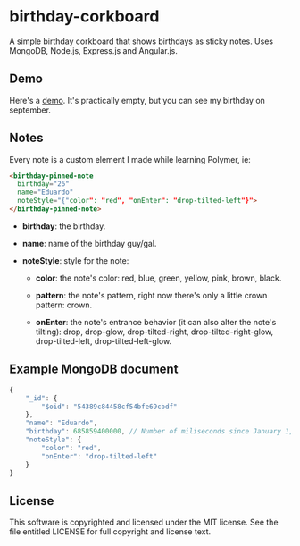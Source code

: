 birthday-corkboard
==================

A simple birthday corkboard that shows birthdays as sticky notes. Uses MongoDB, Node.js, Express.js and Angular.js.

Demo
----
Here's a [demo](http://birthday-corkboard-001.herokuapp.com). It's practically empty, but you can see my birthday on september.

Notes
-----

Every note is a custom element I made while learning Polymer, ie:

```html
<birthday-pinned-note
  birthday="26" 
  name="Eduardo" 
  noteStyle="{"color": "red", "onEnter": "drop-tilted-left"}">
</birthday-pinned-note>
```

* **birthday**: the birthday.

* **name**: name of the birthday guy/gal.

* **noteStyle**: style for the note:

  + **color**: the note's color: red, blue, green, yellow, pink, brown, black.
  
  + **pattern**: the note's pattern, right now there's only a little crown pattern: crown.
  
  + **onEnter**: the note's entrance behavior (it can also alter the note's tilting): drop, drop-glow, drop-tilted-right, drop-tilted-right-glow, drop-tilted-left, drop-tilted-left-glow.

Example MongoDB document
------------------------
```javascript
{
    "_id": {
        "$oid": "54389c84458cf54bfe69cbdf"
    },
    "name": "Eduardo",
    "birthday": 685859400000, // Number of miliseconds since January 1, 1970, 00:00:00 UTC representing the birthday
    "noteStyle": {
        "color": "red",
        "onEnter": "drop-tilted-left"
    }
}
```
License
-------
This software is copyrighted and licensed under the MIT license. See the file entitled LICENSE for full copyright and license text.
